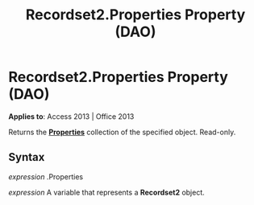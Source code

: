 ﻿---
title: Recordset2.Properties Property (DAO)
TOCTitle: Properties Property
ms:assetid: 4f0b1b06-1943-f9e3-1ec7-358aea7b6b19
ms:mtpsurl: https://msdn.microsoft.com/library/Ff193774(v=office.15)
ms:contentKeyID: 48544772
ms.date: 09/18/2015
mtps_version: v=office.15
---

# Recordset2.Properties Property (DAO)


**Applies to**: Access 2013 | Office 2013

Returns the **[Properties](properties-collection-dao.md)** collection of the specified object. Read-only.

## Syntax

*expression* .Properties

*expression* A variable that represents a **Recordset2** object.

